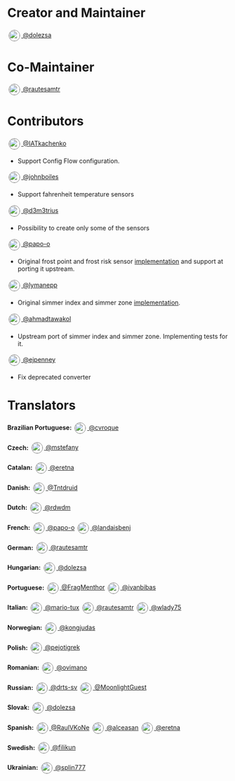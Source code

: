 # Creator and Maintainer
[<img src="https://github.com/dolezsa.png" style="margin: 0.2em; vertical-align: middle; border-radius: 50%;border: solid 0.1px grey;" width="24"/> @dolezsa](https://github.com/dolezsa)


# Co-Maintainer
[<img src="https://github.com/rautesamtr.png" style="margin: 0.2em; vertical-align: middle; border-radius: 50%; border: solid 0.1px grey;" width="24"/> @rautesamtr](https://github.com/rautesamtr)


# Contributors
[<img src="https://github.com/IATkachenko.png" style="margin: 0.2em; vertical-align: middle; border-radius: 50%; border: solid 0.1px grey;" width="24"/> @IATkachenko](https://github.com/IATkachenko)
* Support Config Flow configuration.

[<img src="https://github.com/johnboiles.png" style="margin: 0.2em; vertical-align: middle; border-radius: 50%; border: solid 0.1px grey;" width="24"/> @johnboiles](https://github.com/johnboiles)
* Support fahrenheit temperature sensors

[<img src="https://github.com/d3m3trius.png" style="margin: 0.2em; vertical-align: middle; border-radius: 50%; border: solid 0.1px grey;" width="24"/> @d3m3trius](https://github.com/d3m3trius)
* Possibility to create only some of the sensors

[<img src="https://github.com/papo-o.png" style="margin: 0.2em; vertical-align: middle; border-radius: 50%; border: solid 0.1px grey;" width="24"/> @papo-o](https://github.com/papo-o)
* Original frost point and frost risk sensor [implementation](https://github.com/papo-o/home-assistant-frost-risks) and support at porting it upstream.

[<img src="https://github.com/lymanepp.png" style="margin: 0.2em; vertical-align: middle; border-radius: 50%; border: solid 0.1px grey;" width="24"/> @lymanepp](https://github.com/lymanepp)
* Original simmer index and simmer zone [implementation](https://github.com/lymanepp/thermal_comfort).

[<img src="https://github.com/ahmadtawakol.png" style="margin: 0.2em; vertical-align: middle; border-radius: 50%; border: solid 0.1px grey;" width="24"/> @ahmadtawakol](https://github.com/ahmadtawakol)
* Upstream port of simmer index and simmer zone. Implementing tests for it.

[<img src="https://github.com/ejpenney.png" style="margin: 0.2em; vertical-align: middle; border-radius: 50%; border: solid 0.1px grey;" width="24"/> @ejpenney](https://github.com/ejpenney)
* Fix deprecated converter


# Translators 

**Brazilian Portuguese:**
[<img src="https://github.com/cvroque.png" style="margin: 0.2em; vertical-align: middle; border-radius: 50%; border: solid 0.1px grey;" width="24"/>
@cvroque](https://github.com/cvroque)

**Czech:**
[<img src="https://github.com/mstefany.png" style="margin: 0.2em; vertical-align: middle; border-radius: 50%; border: solid 0.1px grey;" width="24"/>
@mstefany](https://github.com/mstefany)

**Catalan:**
[<img src="https://github.com/eretna.png" style="margin: 0.2em; vertical-align: middle; border-radius: 50%; border: solid 0.1px grey;" width="24"/>
@eretna](https://github.com/eretna)

**Danish:**
[<img src="https://github.com/Tntdruid.png" style="margin: 0.2em; vertical-align: middle; border-radius: 50%; border: solid 0.1px grey;" width="24"/>
@Tntdruid](https://github.com/Tntdruid) 

**Dutch:**
[<img src="https://github.com/rdwdm.png" style="margin: 0.2em; vertical-align: middle; border-radius: 50%; border: solid 0.1px grey;" width="24"/>
@rdwdm](https://github.com/rdwdm)

**French:**
[<img src="https://github.com/papo-o.png" style="margin: 0.2em; vertical-align: middle; border-radius: 50%; border: solid 0.1px grey;" width="24"/>
@papo-o](https://github.com/papo-o)
[<img src="https://github.com/landaisbenj.png" style="margin: 0.2em; vertical-align: middle; border-radius: 50%; border: solid 0.1px grey;" width="24"/>
@landaisbenj](https://github.com/landaisbenj)

**German:**
[<img src="https://github.com/rautesamtr.png" style="margin: 0.2em; vertical-align: middle; border-radius: 50%; border: solid 0.1px grey;" width="24"/>
@rautesamtr](https://github.com/rautesamtr)

**Hungarian:**
[<img src="https://github.com/dolezsa.png" style="margin: 0.2em; vertical-align: middle; border-radius: 50%;border: solid 0.1px grey;" width="24"/>
@dolezsa](https://github.com/dolezsa)

**Portuguese:**
[<img src="https://github.com/FragMenthor.png" style="margin: 0.2em; vertical-align: middle; border-radius: 50%;border: solid 0.1px grey;" width="24"/>
@FragMenthor](https://github.com/FragMenthor)
[<img src="https://github.com/ivanbibas.png" style="margin: 0.2em; vertical-align: middle; border-radius: 50%;border: solid 0.1px grey;" width="24"/>
@ivanbibas](https://github.com/ivanbibas)

**Italian:**
[<img src="https://github.com/mario-tux.png" style="margin: 0.2em; vertical-align: middle; border-radius: 50%; border: solid 0.1px grey;" width="24"/>
@mario-tux](https://github.com/mario-tux)
[<img src="https://github.com/rautesamtr.png" style="margin: 0.2em; vertical-align: middle; border-radius: 50%; border: solid 0.1px grey;" width="24"/>
@rautesamtr](https://github.com/rautesamtr)
[<img src="https://github.com/wlady75.png" style="margin: 0.2em; vertical-align: middle; border-radius: 50%; border: solid 0.1px grey;" width="24"/>
@wlady75](https://github.com/wlady75)

**Norwegian:**
[<img src="https://github.com/kongjudas.png" style="margin: 0.2em; vertical-align: middle; border-radius: 50%; border: solid 0.1px grey;" width="24"/>
@kongjudas](https://github.com/kongjudas)

**Polish:**
[<img src="https://github.com/pejotigrek.png" style="margin: 0.2em; vertical-align: middle; border-radius: 50%; border: solid 0.1px grey;" width="24"/>
@pejotigrek](https://github.com/pejotigrek)

**Romanian:**
[<img src="https://github.com/ovimano.png" style="margin: 0.2em; vertical-align: middle; border-radius: 50%; border: solid 0.1px grey;" width="24"/>
@ovimano](https://github.com/ovimano)

**Russian:**
[<img src="https://github.com/drts-sv.png" style="margin: 0.2em; vertical-align: middle; border-radius: 50%; border: solid 0.1px grey;" width="24"/>
@drts-sv](https://github.com/drts-sv)
[<img src="https://github.com/MoonlightGuest.png" style="margin: 0.2em; vertical-align: middle; border-radius: 50%; border: solid 0.1px grey;" width="24"/>
@MoonlightGuest](https://github.com/MoonlightGuest)

**Slovak:**
[<img src="https://github.com/dolezsa.png" style="margin: 0.2em; vertical-align: middle; border-radius: 50%;border: solid 0.1px grey;" width="24"/>
@dolezsa](https://github.com/dolezsa)

**Spanish:**
[<img src="https://github.com/RaulVKoNe.png" style="margin: 0.2em; vertical-align: middle; border-radius: 50%; border: solid 0.1px grey;" width="24"/>
@RaulVKoNe](https://github.com/RaulVKoNe)
[<img src="https://github.com/alceasan.png" style="margin: 0.2em; vertical-align: middle; border-radius: 50%; border: solid 0.1px grey;" width="24"/>
@alceasan](https://github.com/alceasan)
[<img src="https://github.com/eretna.png" style="margin: 0.2em; vertical-align: middle; border-radius: 50%; border: solid 0.1px grey;" width="24"/>
@eretna](https://github.com/eretna)

**Swedish:**
[<img src="https://github.com/filikun.png" style="margin: 0.2em; vertical-align: middle; border-radius: 50%; border: solid 0.1px grey;" width="24"/>
@filikun](https://github.com/filikun)

**Ukrainian:**
[<img src="https://github.com/splin777.png" style="margin: 0.2em; vertical-align: middle; border-radius: 50%; border: solid 0.1px grey;" width="24"/>
@splin777](https://github.com/splin777)

